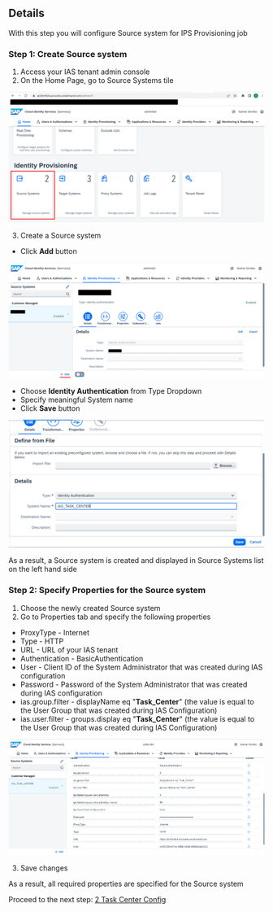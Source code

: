 ## Details

With this step you will configure Source system for IPS Provisioning job


### Step 1: Create Source system

1. Access your IAS tenant admin console
2. On the Home Page, go to Source Systems tile

![Source Systems tile](./Images/1.2.1.png "Source Systems tile")

3. Create a Source system

- Click **Add** button

![Add system](./Images/1.3.1.png "Add system")

- Choose **Identity Authentication** from Type Dropdown
- Specify meaningful System name
- Click **Save** button

![System params](./Images/1.3.2.png "System params")

As a result, a Source system is created and displayed in Source Systems list on the left hand side 


### Step 2: Specify Properties for the Source system

1. Choose the newly created Source system
2. Go to Properties tab and specify the following properties

- ProxyType - Internet
- Type - HTTP
- URL - URL of your IAS tenant
- Authentication - BasicAuthentication
- User - Client ID of the System Administrator that was created during IAS configuration
- Password - Password of the System Administrator that was created during IAS configuration
- ias.group.filter - displayName eq "**Task_Center**" (the value is equal to the User Group that was created during IAS Configuration)
- ias.user.filter - groups.display eq "**Task_Center**" (the value is equal to the User Group that was created during IAS Configuration)

![System params](./Images/2.2.1.png "System params")

3. Save changes

As a result, all required properties are specified for the Source system

Proceed to the next step: [2 Task Center Config](https://github.com/Sereg20/Task_Center/blob/master/S4HANA_config/2%20Task%20Center%20Config/README.md)
